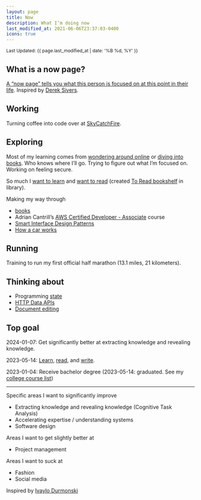 ```yaml
---
layout: page
title: Now
description: What I’m doing now
last_modified_at: 2021-06-06T23:37:03-0400
icons: true
---
```


<span style="font-size: 12px;">Last Updated: {{ page.last_modified_at | date: '%B %d, %Y' }}</span>

## What is a now page?

[A “now page” tells you what this person is focused on at this point in their life](https://nownownow.com/about). Inspired by [Derek Sivers](https://sive.rs/now).

## Working

Turning coffee into code over at [SkyCatchFire](https://www.skycatchfire.com/).

## Exploring

Most of my learning comes from [wondering around online](/aroundtheweb/) or [diving into books](/booklist/). Who knows where I’ll go. Trying to figure out what I’m focused on. Working on feeling secure.

So much I [want to learn](/wtl) and [want to read](/wanttoread/) (created [To Read bookshelf](https://library.lukas.icu/bookshelves/To_Read) in library).

Making my way through

- [books](https://library.lukas.icu/bookshelves/Reading_Now)
- Adrian Cantrill’s [AWS Certified Developer - Associate](https://learn.cantrill.io/p/aws-certified-developer-associate) course
- [Smart Interface Design Patterns](https://smart-interface-design-patterns.com/)
- [How a car works](https://www.howacarworks.com/video-course)

## Running

Training to run my first official half marathon (13.1 miles, 21 kilometers).

## Thinking about

- Programming [state](/state/)
- [HTTP Data APIs](https://webref.lukas.icu/http)
- [Document editing](/cms/)

## Top goal

2024-01-07: Get significantly better at extracting knowledge and revealing knowledge.

2023-05-14: [Learn](/wtl/), [read](/wanttoread/), and [write](/why-we-write-2/).

2023-01-04: Receive bachelor degree (2023-05-14: graduated. See my [college course list](/college-transcript/))

---

Specific areas I want to significantly improve

- Extracting knowledge and revealing knowledge (Cognitive Task Analysis)
- Accelerating expertise / understanding systems
- Software design

Areas I want to get slightly better at

- Project management

Areas I want to suck at

- Fashion
- Social media

Inspired by [Ivaylo Durmonski](https://durmonski.com/self-improvement/1-better-every-day/)
